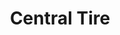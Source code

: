 ---
title: "Central Tire"
url: /ciudad-autonoma-de-buenos-aires/central-tire/
shop: Autowerkstatt
---